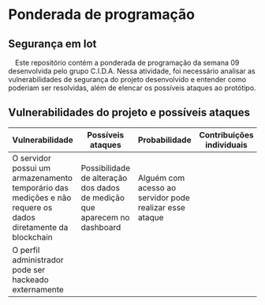 # Ponderada de programação
## Segurança em Iot

&emsp;Este repositório contém a ponderada de programação da semana 09 desenvolvida pelo grupo C.I.D.A. Nessa atividade, foi necessário analisar as vulnerabilidades de segurança do projeto desenvolvido e entender como poderiam ser resolvidas, além de elencar os possíveis ataques ao protótipo.

## Vulnerabilidades do projeto e possíveis ataques

|Vulnerabilidade|Possíveis ataques|Probabilidade|Contribuições individuais
|----|----|----|---|
|O servidor possui um armazenamento temporário das medições e não requere os dados diretamente da blockchain|Possibilidade de alteração dos dados de medição que aparecem no dashboard|Alguém com acesso ao servidor pode realizar esse ataque|
|O perfil administrador pode ser hackeado externamente|
